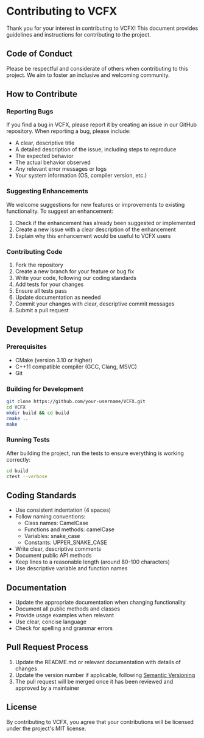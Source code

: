 # Contributing to VCFX

Thank you for your interest in contributing to VCFX! This document provides guidelines and instructions for contributing to the project.

## Code of Conduct

Please be respectful and considerate of others when contributing to this project. We aim to foster an inclusive and welcoming community.

## How to Contribute

### Reporting Bugs

If you find a bug in VCFX, please report it by creating an issue in our GitHub repository. When reporting a bug, please include:

- A clear, descriptive title
- A detailed description of the issue, including steps to reproduce
- The expected behavior
- The actual behavior observed
- Any relevant error messages or logs
- Your system information (OS, compiler version, etc.)

### Suggesting Enhancements

We welcome suggestions for new features or improvements to existing functionality. To suggest an enhancement:

1. Check if the enhancement has already been suggested or implemented
2. Create a new issue with a clear description of the enhancement
3. Explain why this enhancement would be useful to VCFX users

### Contributing Code

1. Fork the repository
2. Create a new branch for your feature or bug fix
3. Write your code, following our coding standards
4. Add tests for your changes
5. Ensure all tests pass
6. Update documentation as needed
7. Commit your changes with clear, descriptive commit messages
8. Submit a pull request

## Development Setup

### Prerequisites

- CMake (version 3.10 or higher)
- C++11 compatible compiler (GCC, Clang, MSVC)
- Git

### Building for Development

```bash
git clone https://github.com/your-username/VCFX.git
cd VCFX
mkdir build && cd build
cmake ..
make
```

### Running Tests

After building the project, run the tests to ensure everything is working correctly:

```bash
cd build
ctest --verbose
```

## Coding Standards

- Use consistent indentation (4 spaces)
- Follow naming conventions:
  - Class names: CamelCase
  - Functions and methods: camelCase
  - Variables: snake_case
  - Constants: UPPER_SNAKE_CASE
- Write clear, descriptive comments
- Document public API methods
- Keep lines to a reasonable length (around 80-100 characters)
- Use descriptive variable and function names

## Documentation

- Update the appropriate documentation when changing functionality
- Document all public methods and classes
- Provide usage examples when relevant
- Use clear, concise language
- Check for spelling and grammar errors

## Pull Request Process

1. Update the README.md or relevant documentation with details of changes
2. Update the version number if applicable, following [Semantic Versioning](http://semver.org/)
3. The pull request will be merged once it has been reviewed and approved by a maintainer

## License

By contributing to VCFX, you agree that your contributions will be licensed under the project's MIT license. 